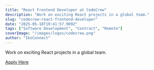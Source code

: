 ```yaml
---
title: "React Frontend Developer at CodeCrew"
description: "Work on exciting React projects in a global team."
slug: "codecrew-react-frontend-developer"
date: "2025-05-18T19:41:57.909Z"
tags: ["Software Development", "Contract", "Remote"]
coverImage: "/images/logos/codecrew.png"
author: "IkoConnect"
---
```


Work on exciting React projects in a global team.

[Apply Here](https://example.com/jobs/frontend-react-dev)